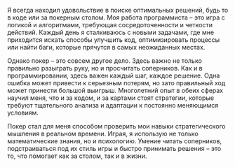Я всегда находил удовольствие в поиске оптимальных решений, будь то в коде или за покерным столом. Моя работа программиста – это игра с логикой и алгоритмами, требующая сосредоточенности и четкости действий. Каждый день я сталкиваюсь с новыми задачами, где мне приходится искать способы улучшить код, оптимизировать процессы или найти баги, которые прячутся в самых неожиданных местах.

Однако покер – это совсем другое дело. Здесь важно не только правильно разыграть руку, но и просчитать соперников. Как и в программировании, здесь важен каждый шаг, каждое решение. Одна ошибка может привести к серьезным потерям, но зато правильный ход может принести большой выигрыш. Многолетний опыт в обеих сферах научил меня, что и за кодом, и за картами стоят стратегии, которые требуют тщательного анализа и адаптации к постоянно меняющимся условиям.

Покер стал для меня способом проверить мои навыки стратегического мышления в реальном времени. Играя, я использую не только математические знания, но и психологию. Умение читать соперников, подстраиваться под их стиль игры и быстро принимать решения – это то, что помогает как за столом, так и в жизни.
